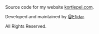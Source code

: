 Source code for my website [kortlepel.com](https://kortlepel.com).

Developed and maintained by [@Efidar](https://github.com/efidar).

All Rights Reserved.
